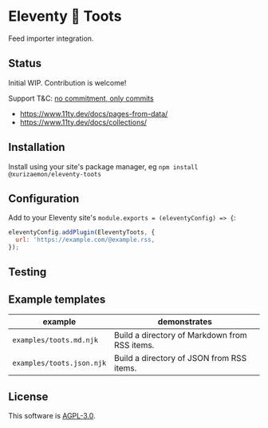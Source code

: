 # Eleventy 🤝 Toots

Feed importer integration.

## Status

Initial WIP. Contribution is welcome!

Support T&C: [no commitment, only commits](https://unmaintained.tech/)

- https://www.11ty.dev/docs/pages-from-data/
- https://www.11ty.dev/docs/collections/

## Installation

Install using your site's package manager, eg `npm install @xurizaemon/eleventy-toots`

## Configuration

Add to your Eleventy site's `module.exports = (eleventyConfig) => {`:

```js
eleventyConfig.addPlugin(EleventyToots, {
  url: 'https://example.com/@example.rss,
});
```

## Testing

## Example templates

| example                   | demonstrates                                  |
|---------------------------|-----------------------------------------------|
| `examples/toots.md.njk`   | Build a directory of Markdown from RSS items. |
| `examples/toots.json.njk` | Build a directory of JSON from RSS items.     |

## License

This software is [AGPL-3.0](LICENSE).
